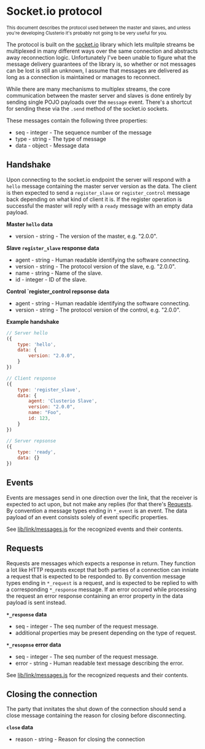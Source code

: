 Socket.io protocol
==================

<sub>This document describes the protocol used between the master and
slaves, and unless you're developing Clusterio it's probably not going
to be very useful for you.</sub>

The protocol is built on the [socket.io](https://socket.io/) library
which lets mulitple streams be multiplexed in many different ways over
the same connection and abstracts away reconnection logic.
Unfortunately I've been unable to figure what the message delivery
guarantees of the library is, so whether or not messages can be lost is
still an unknown, I assume that messages are delivered as long as a
connection is maintained or manages to reconnect.

While there are many mechanisms to multiplex streams, the core
communication between the master server and slaves is done entirely by
sending single POJO payloads over the `message` event.  There's a
shortcut for sending these via the `.send` method of the socket.io
sockets.

These messages contain the following three properties:
- seq - integer - The sequence number of the message
- type - string - The type of message
- data - object - Message data


Handshake
---------

Upon connecting to the socket.io endpoint the server will respond with a
`hello` message containing the master server version as the data.  The
client is then expected to send a `register_slave` or `register_control`
message back depending on what kind of client it is.  If the register
operation is successful the master will reply with a `ready` message
with an empty data payload.

**Master `hello` data**

- version - string - The version of the master, e.g. "2.0.0".

**Slave `register_slave` response data**

- agent - string - Human readable identifying the software connecting.
- version - string - The protocol version of the slave, e.g. "2.0.0".
- name - string - Name of the slave.
- id - integer - ID of the slave.

**Control `register_control repsonse data**

- agent - string - Human readable identifying the software connecting.
- version - string - The protocol version of the control, e.g. "2.0.0".

**Example handshake**
```js
// Server hello
({
    type: 'hello',
    data: {
        version: "2.0.0",
    }
})

// Client response
({
    type: 'register_slave',
    data: {
        agent: 'Clusterio Slave',
        version: "2.0.0",
        name: "Foo",
        id: 123,
    }
})

// Server repsonse
({
    type: 'ready',
    data: {}
})
```


Events
------

Events are messages send in one direction over the link, that the
receiver is expected to act upon, but not make any replies (for that
there's [Requests](#requests).  By convention a message types ending in
`*_event` is an event.  The data payload of an event consists solely of
event specific properties.

See [lib/link/messages.js](lib/link/messages.js) for the recognized
events and their contents.


Requests
--------

Requests are messages which expects a response in return.  They function
a lot like HTTP requests except that both parties of a connection can
inniate a request that is expected to be responded to.  By convention
message types ending in `*_request` is a request, and is expected to be
replied to with a corresponding `*_response` message.  If an error
occured while processing the request an error response containing an
error property in the data payload is sent instead.

**`*_response` data**

- seq - integer - The seq number of the request message.
- additional properties may be present depending on the type of request.

**`*_resopnse` error data**
- seq - integer - The seq number of the request message.
- error - string - Human readable text message describing the error.

See [lib/link/messages.js](lib/link/messages.js) for the recognized
requests and their contents.


Closing the connection
----------------------

The party that innitates the shut down of the connection should send a
close message containing the reason for closing before disconnecting.

**`close` data**

- reason - string - Reason for closing the connection
